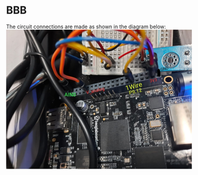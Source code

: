 # BBB

The circuit connections are made as shown in the diagram below:
![](/media/31OCT-BBB-CONN.jpeg)
